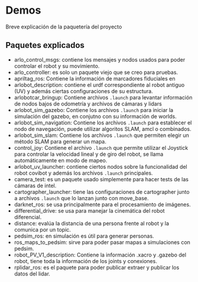# Demos

Breve explicación de la paquetería del proyecto

## Paquetes explicados

- arlo_control_msgs: contiene los mensajes y nodos usados para poder controlar el robot y su movimiento.
- arlo_controller: es solo un paquete viejo que se creo para pruebas.
- apriltag_ros: Contiene la información de marcadores fiduciales en 
- arlobot_description: contiene el urdf correspondiente al robot antiguo (UV) y además ciertas configuraciones de su estructura.
- arlobotcar_bringup: Contiene archivos `.launch` para levantar información de nodos bajos de odometría y archivos de cámaras y lidars
- arlobot_sim_gazebo: Contiene los archivos `.launch` para iniciar la simulación del gazebo, en conjutno con su información de worlds.
- arlobot_sim_navigation: Contiene los archivos `.launch` para establecer el nodo de navegación, puede utilizar algoritos SLAM, amcl o combinados.
- arlobot_sim_slam: Contiene los archivos `.launch` que permiten elegir un método SLAM para generar un mapa.
- control_joy: Contiene el archivo `.launch` que permite utilizar el Joystick para controlar la velocidad lineal y de giro del robot, se llama automáticamente en modo de mapeo.
- arlobot_uv_launcher: contiene ciertos nodos sobre la funcionalidad del robot covibot y además los archivos `.launch` principales.
- camera_test: es un paquete usado simplemente para hacer tests de las cámaras de intel.
- cartographer_launcher: tiene las configuraciones de cartographer junto a archivos `.launch` que lo lanzan junto con move_base.
- darknet_ros: se usa principalmente para el procesamiento de imágenes.
- differential_drive: se usa para manejar la cinemática del robot diferencial.
- distance: evalúa la distancia de una persona frente al robot y la comunica por un topic.
- pedsim_ros: en simulación es útil para generar personas.
- ros_maps_to_pedsim: sirve para poder pasar mapas a simulaciones con pedsim.
- robot_PV_V1_description: Contiene la información .xacro y .gazebo del robot, tiene toda la información de los joints y conexiones.
- rplidar_ros: es el paquete para poder publicar extraer y publicar los datos del lidar.

